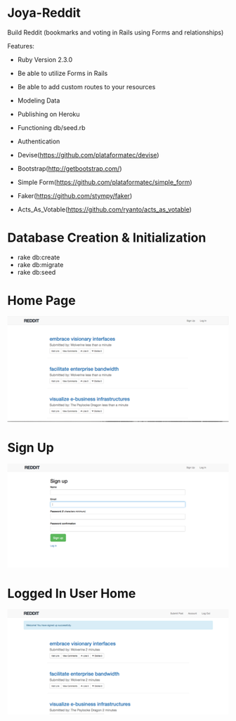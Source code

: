 Joya-Reddit
==
Build Reddit (bookmarks and voting in Rails using Forms and relationships)

Features:

* Ruby Version 2.3.0

* Be able to utilize Forms in Rails

* Be able to add custom routes to your resources

* Modeling Data

* Publishing on Heroku

* Functioning db/seed.rb

* Authentication

* Devise(https://github.com/plataformatec/devise)

* Bootstrap(http://getbootstrap.com/)

* Simple Form(https://github.com/plataformatec/simple_form)

* Faker(https://github.com/stympy/faker)

* Acts_As_Votable(https://github.com/ryanto/acts_as_votable)

Database Creation & Initialization
==
* rake db:create
* rake db:migrate
* rake db:seed

Home Page
==
![img](app/assets/images/home-page.png)

Sign Up
==
![img](app/assets/images/sign-up.png)

Logged In User Home
==
![img](app/assets/images/logged-in-user.png)
